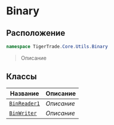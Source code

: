
# Binary
## Расположение
```csharp    
namespace TigerTrade.Core.Utils.Binary
```
> Описание


## Классы
| Название | Описание |
| --- | --- |
| [`BinReader1`](./Binary/BinReader1.cs.md) | *Описание* |
| [`BinWriter`](./Binary/BinWriter.cs.md) | *Описание* |
